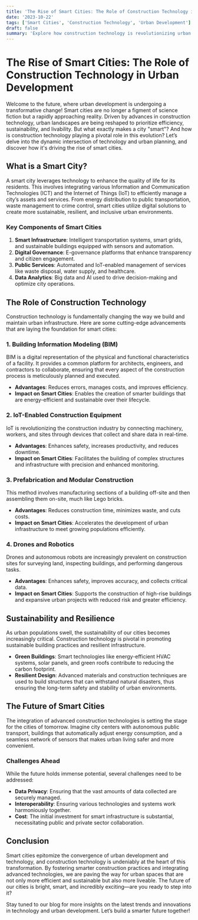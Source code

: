 ```yaml
---
title: 'The Rise of Smart Cities: The Role of Construction Technology in Urban Development'
date: '2023-10-22'
tags: ['Smart Cities', 'Construction Technology', 'Urban Development']
draft: false
summary: 'Explore how construction technology is revolutionizing urban landscapes, making cities smarter, more efficient, and more sustainable.'
---
```


# The Rise of Smart Cities: The Role of Construction Technology in Urban Development

Welcome to the future, where urban development is undergoing a transformative change! Smart cities are no longer a figment of science fiction but a rapidly approaching reality. Driven by advances in construction technology, urban landscapes are being reshaped to prioritize efficiency, sustainability, and livability. But what exactly makes a city "smart"? And how is construction technology playing a pivotal role in this evolution? Let’s delve into the dynamic intersection of technology and urban planning, and discover how it's driving the rise of smart cities.

## What is a Smart City?

A smart city leverages technology to enhance the quality of life for its residents. This involves integrating various Information and Communication Technologies (ICT) and the Internet of Things (IoT) to efficiently manage a city’s assets and services. From energy distribution to public transportation, waste management to crime control, smart cities utilize digital solutions to create more sustainable, resilient, and inclusive urban environments.

### Key Components of Smart Cities

1. **Smart Infrastructure**: Intelligent transportation systems, smart grids, and sustainable buildings equipped with sensors and automation.
2. **Digital Governance**: E-governance platforms that enhance transparency and citizen engagement.
3. **Public Services**: Automated and IoT-enabled management of services like waste disposal, water supply, and healthcare.
4. **Data Analytics**: Big data and AI used to drive decision-making and optimize city operations.

## The Role of Construction Technology

Construction technology is fundamentally changing the way we build and maintain urban infrastructure. Here are some cutting-edge advancements that are laying the foundation for smart cities:

### 1. Building Information Modeling (BIM)

BIM is a digital representation of the physical and functional characteristics of a facility. It provides a common platform for architects, engineers, and contractors to collaborate, ensuring that every aspect of the construction process is meticulously planned and executed.

- **Advantages**: Reduces errors, manages costs, and improves efficiency.
- **Impact on Smart Cities**: Enables the creation of smarter buildings that are energy-efficient and sustainable over their lifecycle.

### 2. IoT-Enabled Construction Equipment

IoT is revolutionizing the construction industry by connecting machinery, workers, and sites through devices that collect and share data in real-time.

- **Advantages**: Enhances safety, increases productivity, and reduces downtime.
- **Impact on Smart Cities**: Facilitates the building of complex structures and infrastructure with precision and enhanced monitoring.

### 3. Prefabrication and Modular Construction

This method involves manufacturing sections of a building off-site and then assembling them on-site, much like Lego bricks.

- **Advantages**: Reduces construction time, minimizes waste, and cuts costs.
- **Impact on Smart Cities**: Accelerates the development of urban infrastructure to meet growing populations efficiently.

### 4. Drones and Robotics

Drones and autonomous robots are increasingly prevalent on construction sites for surveying land, inspecting buildings, and performing dangerous tasks.

- **Advantages**: Enhances safety, improves accuracy, and collects critical data.
- **Impact on Smart Cities**: Supports the construction of high-rise buildings and expansive urban projects with reduced risk and greater efficiency.

## Sustainability and Resilience

As urban populations swell, the sustainability of our cities becomes increasingly critical. Construction technology is pivotal in promoting sustainable building practices and resilient infrastructure.

- **Green Buildings**: Smart technologies like energy-efficient HVAC systems, solar panels, and green roofs contribute to reducing the carbon footprint.
- **Resilient Design**: Advanced materials and construction techniques are used to build structures that can withstand natural disasters, thus ensuring the long-term safety and stability of urban environments.

## The Future of Smart Cities

The integration of advanced construction technologies is setting the stage for the cities of tomorrow. Imagine city centers with autonomous public transport, buildings that automatically adjust energy consumption, and a seamless network of sensors that makes urban living safer and more convenient.

### Challenges Ahead

While the future holds immense potential, several challenges need to be addressed:

- **Data Privacy**: Ensuring that the vast amounts of data collected are securely managed.
- **Interoperability**: Ensuring various technologies and systems work harmoniously together.
- **Cost**: The initial investment for smart infrastructure is substantial, necessitating public and private sector collaboration.

## Conclusion

Smart cities epitomize the convergence of urban development and technology, and construction technology is undeniably at the heart of this transformation. By fostering smarter construction practices and integrating advanced technologies, we are paving the way for urban spaces that are not only more efficient and sustainable but also more liveable. The future of our cities is bright, smart, and incredibly exciting—are you ready to step into it?

Stay tuned to our blog for more insights on the latest trends and innovations in technology and urban development. Let’s build a smarter future together!